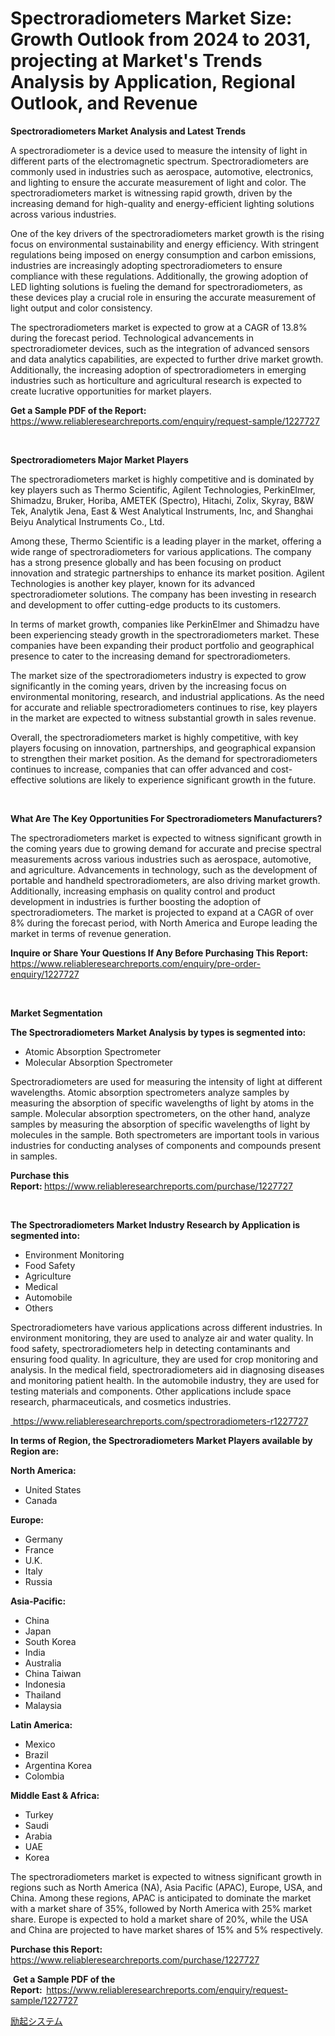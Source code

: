 <p><h1>Spectroradiometers Market Size: Growth Outlook from 2024 to 2031, projecting at Market's Trends Analysis by Application, Regional Outlook, and Revenue</h1></p><p><strong>Spectroradiometers Market Analysis and Latest Trends</strong></p>
<p><p>A spectroradiometer is a device used to measure the intensity of light in different parts of the electromagnetic spectrum. Spectroradiometers are commonly used in industries such as aerospace, automotive, electronics, and lighting to ensure the accurate measurement of light and color. The spectroradiometers market is witnessing rapid growth, driven by the increasing demand for high-quality and energy-efficient lighting solutions across various industries.</p><p>One of the key drivers of the spectroradiometers market growth is the rising focus on environmental sustainability and energy efficiency. With stringent regulations being imposed on energy consumption and carbon emissions, industries are increasingly adopting spectroradiometers to ensure compliance with these regulations. Additionally, the growing adoption of LED lighting solutions is fueling the demand for spectroradiometers, as these devices play a crucial role in ensuring the accurate measurement of light output and color consistency.</p><p>The spectroradiometers market is expected to grow at a CAGR of 13.8% during the forecast period. Technological advancements in spectroradiometer devices, such as the integration of advanced sensors and data analytics capabilities, are expected to further drive market growth. Additionally, the increasing adoption of spectroradiometers in emerging industries such as horticulture and agricultural research is expected to create lucrative opportunities for market players.</p></p>
<p><strong>Get a Sample PDF of the Report:&nbsp;</strong> <a href="https://www.reliableresearchreports.com/enquiry/request-sample/1227727">https://www.reliableresearchreports.com/enquiry/request-sample/1227727</a></p>
<p>&nbsp;</p>
<p><strong>Spectroradiometers Major Market Players</strong></p>
<p><p>The spectroradiometers market is highly competitive and is dominated by key players such as Thermo Scientific, Agilent Technologies, PerkinElmer, Shimadzu, Bruker, Horiba, AMETEK (Spectro), Hitachi, Zolix, Skyray, B&W Tek, Analytik Jena, East & West Analytical Instruments, Inc, and Shanghai Beiyu Analytical Instruments Co., Ltd.</p><p>Among these, Thermo Scientific is a leading player in the market, offering a wide range of spectroradiometers for various applications. The company has a strong presence globally and has been focusing on product innovation and strategic partnerships to enhance its market position. Agilent Technologies is another key player, known for its advanced spectroradiometer solutions. The company has been investing in research and development to offer cutting-edge products to its customers.</p><p>In terms of market growth, companies like PerkinElmer and Shimadzu have been experiencing steady growth in the spectroradiometers market. These companies have been expanding their product portfolio and geographical presence to cater to the increasing demand for spectroradiometers.</p><p>The market size of the spectroradiometers industry is expected to grow significantly in the coming years, driven by the increasing focus on environmental monitoring, research, and industrial applications. As the need for accurate and reliable spectroradiometers continues to rise, key players in the market are expected to witness substantial growth in sales revenue.</p><p>Overall, the spectroradiometers market is highly competitive, with key players focusing on innovation, partnerships, and geographical expansion to strengthen their market position. As the demand for spectroradiometers continues to increase, companies that can offer advanced and cost-effective solutions are likely to experience significant growth in the future.</p></p>
<p>&nbsp;</p>
<p><strong>What Are The Key Opportunities For Spectroradiometers Manufacturers?</strong></p>
<p><p>The spectroradiometers market is expected to witness significant growth in the coming years due to growing demand for accurate and precise spectral measurements across various industries such as aerospace, automotive, and agriculture. Advancements in technology, such as the development of portable and handheld spectroradiometers, are also driving market growth. Additionally, increasing emphasis on quality control and product development in industries is further boosting the adoption of spectroradiometers. The market is projected to expand at a CAGR of over 8% during the forecast period, with North America and Europe leading the market in terms of revenue generation.</p></p>
<p><strong>Inquire or Share Your Questions If Any Before Purchasing This Report:</strong> <a href="https://www.reliableresearchreports.com/enquiry/pre-order-enquiry/1227727">https://www.reliableresearchreports.com/enquiry/pre-order-enquiry/1227727</a></p>
<p>&nbsp;</p>
<p><strong>Market Segmentation</strong></p>
<p><strong>The Spectroradiometers Market Analysis by types is segmented into:</strong></p>
<p><ul><li>Atomic Absorption Spectrometer</li><li>Molecular Absorption Spectrometer</li></ul></p>
<p><p>Spectroradiometers are used for measuring the intensity of light at different wavelengths. Atomic absorption spectrometers analyze samples by measuring the absorption of specific wavelengths of light by atoms in the sample. Molecular absorption spectrometers, on the other hand, analyze samples by measuring the absorption of specific wavelengths of light by molecules in the sample. Both spectrometers are important tools in various industries for conducting analyses of components and compounds present in samples.</p></p>
<p><strong>Purchase this Report:&nbsp;</strong><a href="https://www.reliableresearchreports.com/purchase/1227727">https://www.reliableresearchreports.com/purchase/1227727</a></p>
<p>&nbsp;</p>
<p><strong>The Spectroradiometers Market Industry Research by Application is segmented into:</strong></p>
<p><ul><li>Environment Monitoring</li><li>Food Safety</li><li>Agriculture</li><li>Medical</li><li>Automobile</li><li>Others</li></ul></p>
<p><p>Spectroradiometers have various applications across different industries. In environment monitoring, they are used to analyze air and water quality. In food safety, spectroradiometers help in detecting contaminants and ensuring food quality. In agriculture, they are used for crop monitoring and analysis. In the medical field, spectroradiometers aid in diagnosing diseases and monitoring patient health. In the automobile industry, they are used for testing materials and components. Other applications include space research, pharmaceuticals, and cosmetics industries.</p></p>
<p><a href="https://www.reliableresearchreports.com/spectroradiometers-r1227727">&nbsp;https://www.reliableresearchreports.com/spectroradiometers-r1227727</a></p>
<p><strong>In terms of Region, the Spectroradiometers Market Players available by Region are:</strong></p>
<p>
    <p> <strong> North America: </strong>
        <ul>
            <li>United States</li>
            <li>Canada</li>
        </ul>
        </p> 
    <p> <strong> Europe: </strong>
        <ul>
            <li>Germany</li>
            <li>France</li>
            <li>U.K.</li>
            <li>Italy</li>
            <li>Russia</li>
        </ul>
        </p> 
    <p> <strong> Asia-Pacific: </strong>
        <ul>
            <li>China</li>
            <li>Japan</li>
            <li>South Korea</li>
            <li>India</li>
            <li>Australia</li>
            <li>China Taiwan</li>
            <li>Indonesia</li>
            <li>Thailand</li>
            <li>Malaysia</li>
        </ul>
        </p> 
    <p> <strong> Latin America: </strong>
        <ul>
            <li>Mexico</li>
            <li>Brazil</li>
            <li>Argentina Korea</li>
            <li>Colombia</li>
        </ul>
        </p> 
    <p> <strong> Middle East & Africa: </strong>
        <ul>
            <li>Turkey</li>
            <li>Saudi</li>
            <li>Arabia</li>
            <li>UAE</li>
            <li>Korea</li>
        </ul>
    </p>
    </p>
<p><p>The spectroradiometers market is expected to witness significant growth in regions such as North America (NA), Asia Pacific (APAC), Europe, USA, and China. Among these regions, APAC is anticipated to dominate the market with a market share of 35%, followed by North America with 25% market share. Europe is expected to hold a market share of 20%, while the USA and China are projected to have market shares of 15% and 5% respectively.</p></p>
<p><strong>Purchase this Report: </strong><a href="https://www.reliableresearchreports.com/purchase/1227727">https://www.reliableresearchreports.com/purchase/1227727</a></p>
<p>&nbsp;<strong>Get a Sample PDF of the Report:&nbsp;&nbsp;</strong><a href="https://www.reliableresearchreports.com/enquiry/request-sample/1227727">https://www.reliableresearchreports.com/enquiry/request-sample/1227727</a></p>
<p><strong></strong></p>
<p><p><a href="https://github.com/AaronVargas43/Market-Research-Report-List-1/blob/main/474640230536.md">励起システム</a></p></p>